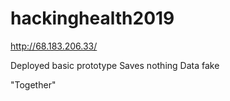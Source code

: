 # hackinghealth2019
http://68.183.206.33/

Deployed basic prototype
Saves nothing
Data fake

"Together"
